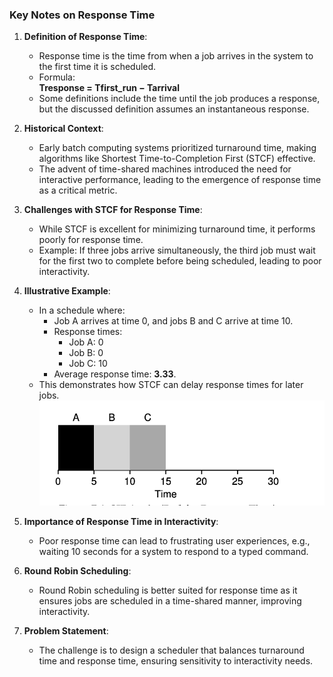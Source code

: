 ### Key Notes on Response Time

1. **Definition of Response Time**:
    
    - Response time is the time from when a job arrives in the system to the first time it is scheduled.
    - Formula:  
        **Tresponse = Tfirst_run − Tarrival**
    - Some definitions include the time until the job produces a response, but the discussed definition assumes an instantaneous response.
2. **Historical Context**:
    
    - Early batch computing systems prioritized turnaround time, making algorithms like Shortest Time-to-Completion First (STCF) effective.
    - The advent of time-shared machines introduced the need for interactive performance, leading to the emergence of response time as a critical metric.
3. **Challenges with STCF for Response Time**:
    
    - While STCF is excellent for minimizing turnaround time, it performs poorly for response time.
    - Example: If three jobs arrive simultaneously, the third job must wait for the first two to complete before being scheduled, leading to poor interactivity.
4. **Illustrative Example**:
    
    - In a schedule where:
        - Job A arrives at time 0, and jobs B and C arrive at time 10.
        - Response times:
            - Job A: 0
            - Job B: 0
            - Job C: 10
        - Average response time: **3.33**.
    - This demonstrates how STCF can delay response times for later jobs.
![alt](chapter-7-high-wait-time-for-response.png)
1. **Importance of Response Time in Interactivity**:
    
    - Poor response time can lead to frustrating user experiences, e.g., waiting 10 seconds for a system to respond to a typed command.
2. **Round Robin Scheduling**:
    
    - Round Robin scheduling is better suited for response time as it ensures jobs are scheduled in a time-shared manner, improving interactivity.
3. **Problem Statement**:
    
    - The challenge is to design a scheduler that balances turnaround time and response time, ensuring sensitivity to interactivity needs.